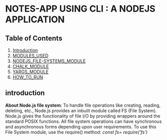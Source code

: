 # NOTES-APP USING CLI : A NODEJS APPLICATION 

## Table of Contents
1. [Introduction](#Introduction)
2. [MODULES_USED](#MODULES_USED)
3. [NODEJS_FILE-SYSTEMS_MODULE](#NODEJS_FILE-SYSTEMS_MODULE)
4. [CHALK_MODULE](#CHALK_MODULE)
5. [YARGS_MODULE](#YARGS_MODULE)
6. [HOW_TO_RUN](#HOW_TO_RUN)
## introduction
<a name="introduction"></a>

**About Node.js file system**: To handle file operations like creating, reading, deleting, etc., Node.js provides an inbuilt module called FS (File System). Node.js gives the functionality of file I/O by providing wrappers around the standard POSIX functions. All file system operations can have synchronous and asynchronous forms depending upon user requirements. To use this File System module, use the require() method:
*const fs= require('fs')*


